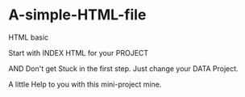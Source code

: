 # A-simple-HTML-file
HTML basic 

Start with INDEX HTML for your PROJECT 

AND Don't get Stuck in the first step.
Just change your DATA Project.

A little Help to you with this mini-project mine.
